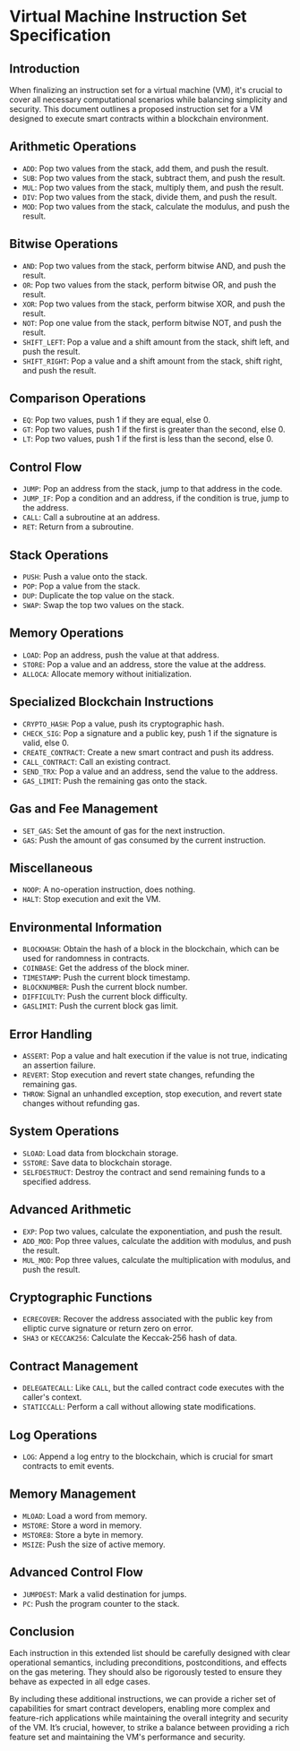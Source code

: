 # Virtual Machine Instruction Set Specification

## Introduction

When finalizing an instruction set for a virtual machine (VM), it's crucial to cover all necessary computational scenarios while balancing simplicity and security. This document outlines a proposed instruction set for a VM designed to execute smart contracts within a blockchain environment.

## Arithmetic Operations

- `ADD`: Pop two values from the stack, add them, and push the result.
- `SUB`: Pop two values from the stack, subtract them, and push the result.
- `MUL`: Pop two values from the stack, multiply them, and push the result.
- `DIV`: Pop two values from the stack, divide them, and push the result.
- `MOD`: Pop two values from the stack, calculate the modulus, and push the result.

## Bitwise Operations

- `AND`: Pop two values from the stack, perform bitwise AND, and push the result.
- `OR`: Pop two values from the stack, perform bitwise OR, and push the result.
- `XOR`: Pop two values from the stack, perform bitwise XOR, and push the result.
- `NOT`: Pop one value from the stack, perform bitwise NOT, and push the result.
- `SHIFT_LEFT`: Pop a value and a shift amount from the stack, shift left, and push the result.
- `SHIFT_RIGHT`: Pop a value and a shift amount from the stack, shift right, and push the result.

## Comparison Operations

- `EQ`: Pop two values, push 1 if they are equal, else 0.
- `GT`: Pop two values, push 1 if the first is greater than the second, else 0.
- `LT`: Pop two values, push 1 if the first is less than the second, else 0.

## Control Flow

- `JUMP`: Pop an address from the stack, jump to that address in the code.
- `JUMP_IF`: Pop a condition and an address, if the condition is true, jump to the address.
- `CALL`: Call a subroutine at an address.
- `RET`: Return from a subroutine.

## Stack Operations

- `PUSH`: Push a value onto the stack.
- `POP`: Pop a value from the stack.
- `DUP`: Duplicate the top value on the stack.
- `SWAP`: Swap the top two values on the stack.

## Memory Operations

- `LOAD`: Pop an address, push the value at that address.
- `STORE`: Pop a value and an address, store the value at the address.
- `ALLOCA`: Allocate memory without initialization.

## Specialized Blockchain Instructions

- `CRYPTO_HASH`: Pop a value, push its cryptographic hash.
- `CHECK_SIG`: Pop a signature and a public key, push 1 if the signature is valid, else 0.
- `CREATE_CONTRACT`: Create a new smart contract and push its address.
- `CALL_CONTRACT`: Call an existing contract.
- `SEND_TRX`: Pop a value and an address, send the value to the address.
- `GAS_LIMIT`: Push the remaining gas onto the stack.

## Gas and Fee Management

- `SET_GAS`: Set the amount of gas for the next instruction.
- `GAS`: Push the amount of gas consumed by the current instruction.

## Miscellaneous

- `NOOP`: A no-operation instruction, does nothing.
- `HALT`: Stop execution and exit the VM.

## Environmental Information

- `BLOCKHASH`: Obtain the hash of a block in the blockchain, which can be used for randomness in contracts.
- `COINBASE`: Get the address of the block miner.
- `TIMESTAMP`: Push the current block timestamp.
- `BLOCKNUMBER`: Push the current block number.
- `DIFFICULTY`: Push the current block difficulty.
- `GASLIMIT`: Push the current block gas limit.

## Error Handling

- `ASSERT`: Pop a value and halt execution if the value is not true, indicating an assertion failure.
- `REVERT`: Stop execution and revert state changes, refunding the remaining gas.
- `THROW`: Signal an unhandled exception, stop execution, and revert state changes without refunding gas.

## System Operations

- `SLOAD`: Load data from blockchain storage.
- `SSTORE`: Save data to blockchain storage.
- `SELFDESTRUCT`: Destroy the contract and send remaining funds to a specified address.

## Advanced Arithmetic

- `EXP`: Pop two values, calculate the exponentiation, and push the result.
- `ADD_MOD`: Pop three values, calculate the addition with modulus, and push the result.
- `MUL_MOD`: Pop three values, calculate the multiplication with modulus, and push the result.

## Cryptographic Functions

- `ECRECOVER`: Recover the address associated with the public key from elliptic curve signature or return zero on error.
- `SHA3` or `KECCAK256`: Calculate the Keccak-256 hash of data.

## Contract Management

- `DELEGATECALL`: Like `CALL`, but the called contract code executes with the caller's context.
- `STATICCALL`: Perform a call without allowing state modifications.

## Log Operations

- `LOG`: Append a log entry to the blockchain, which is crucial for smart contracts to emit events.

## Memory Management

- `MLOAD`: Load a word from memory.
- `MSTORE`: Store a word in memory.
- `MSTORE8`: Store a byte in memory.
- `MSIZE`: Push the size of active memory.

## Advanced Control Flow

- `JUMPDEST`: Mark a valid destination for jumps.
- `PC`: Push the program counter to the stack.

## Conclusion

Each instruction in this extended list should be carefully designed with clear operational semantics, including preconditions, postconditions, and effects on the gas metering. They should also be rigorously tested to ensure they behave as expected in all edge cases.

By including these additional instructions, we can provide a richer set of capabilities for smart contract developers, enabling more complex and feature-rich applications while maintaining the overall integrity and security of the VM. It’s crucial, however, to strike a balance between providing a rich feature set and maintaining the VM's performance and security.
